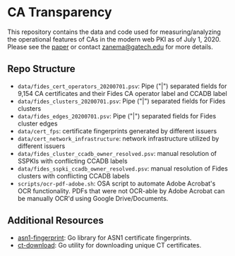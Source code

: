 # CA Transparency 

This repository contains the data and code used for measuring/analyzing the operational
features of CAs in the modern web PKI as of July 1, 2020. Please see the
[paper](https://zanema.com/papers/usenix21_ca_operators.pdf) or contact [zanema@gatech.edu](mailto:zanema@gatech.edu) for more details. 

## Repo Structure
- `data/fides_cert_operators_20200701.psv`: Pipe ("|") separated fields for 9,154 CA certificates and their Fides CA operator label and CCADB label
- `data/fides_clusters_20200701.psv`: Pipe ("|") separated fields for Fides clusters
- `data/fides_edges_20200701.psv`: Pipe ("|") separated fields for Fides cluster edges
- `data/cert_fps`: certificate fingerprints generated by different issuers
- `data/cert_network_infrastructure`: network infrastructure utilized by
  different issuers
- `data/fides_cluster_ccadb_owner_resolved.psv`: manual resolution of SSPKIs with conflicting CCADB labels
- `data/fides_sspki_ccadb_owner_resolved.psv`: manual resolution of Fides clusters with conflicting CCADB labels
- `scripts/ocr-pdf-adobe.sh`: OSA script to automate Adobe Acrobat's OCR
  functionality. PDFs that were not OCR-able by Adobe Acrobat can be manually
  OCR'd using Google Drive/Documents. 


## Additional Resources
- [asn1-fingerprint](https://github.com/zzma/asn1-fingerprint): Go library for ASN1 certificate fingerprints.
- [ct-download](https://github.com/zzma/ct-download): Go utility for downloading unique CT certificates.

